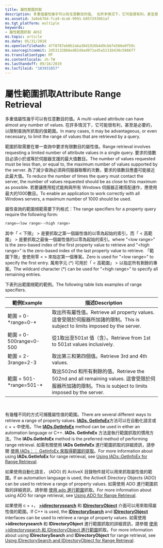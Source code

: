```yaml
---
title: 屬性範圍抓取
description: 多重值屬性幾乎可以有任意數目的值。 在許多情況下，它可能很有利，甚至是必要的，以限制查詢所抓取的值範圍。
ms.assetid: 3a0eb764-fca9-4ca6-9991-b85f293961af
ms.tgt_platform: multiple
keywords:
- 屬性範圍抓取 ADSI
ms.topic: article
ms.date: 05/31/2018
ms.openlocfilehash: 47f8787eb0b2aba30d1926b4d9cbb7e566e0f59c
ms.sourcegitcommit: 2d531328b6ed82d4ad971a45a5131b430c5866f7
ms.translationtype: MT
ms.contentlocale: zh-TW
ms.lasthandoff: 09/16/2019
ms.locfileid: "103931857"
---
```

# <a name="attribute-range-retrieval"></a><span data-ttu-id="3d4f3-105">屬性範圍抓取</span><span class="sxs-lookup"><span data-stu-id="3d4f3-105">Attribute Range Retrieval</span></span>

<span data-ttu-id="3d4f3-106">多重值屬性幾乎可以有任意數目的值。</span><span class="sxs-lookup"><span data-stu-id="3d4f3-106">A multi-valued attribute can have almost any number of values.</span></span> <span data-ttu-id="3d4f3-107">在許多情況下，它可能很有利，甚至是必要的，以限制查詢所抓取的值範圍。</span><span class="sxs-lookup"><span data-stu-id="3d4f3-107">In many cases, it may be advantageous, or even necessary, to limit the range of values that are retrieved by a query.</span></span>

<span data-ttu-id="3d4f3-108">範圍抓取需要在單一查詢中要求有限數目的屬性值。</span><span class="sxs-lookup"><span data-stu-id="3d4f3-108">Range retrieval involves requesting a limited number of attribute values in a single query.</span></span> <span data-ttu-id="3d4f3-109">要求的值數目必須小於或等於伺服器支援的最大值數目。</span><span class="sxs-lookup"><span data-stu-id="3d4f3-109">The number of values requested must be less than, or equal to, the maximum number of values supported by the server.</span></span> <span data-ttu-id="3d4f3-110">為了減少查詢必須與伺服器聯繫的次數，要求的值數目應盡可能接近此最大值。</span><span class="sxs-lookup"><span data-stu-id="3d4f3-110">To reduce the number of times the query must contact the server, the number of values requested should be as close to this maximum as possible.</span></span> <span data-ttu-id="3d4f3-111">若要讓應用程式能夠與所有 Windows 伺服器正確搭配運作，應使用最大的1000數目。</span><span class="sxs-lookup"><span data-stu-id="3d4f3-111">To enable an application to work correctly with all Windows servers, a maximum number of 1000 should be used.</span></span>

<span data-ttu-id="3d4f3-112">屬性查詢的範圍規範需要下列格式：</span><span class="sxs-lookup"><span data-stu-id="3d4f3-112">The range specifiers for a property query require the following form:</span></span>


```C++
range=<low range>-<high range>
```



<span data-ttu-id="3d4f3-113">其中「 &lt; 下限」 &gt; 是要抓取之第一個屬性值的以零為起始的索引，而「 &lt; 高範圍」 &gt; 是要抓取之最後一個屬性值的以零為起始的索引。</span><span class="sxs-lookup"><span data-stu-id="3d4f3-113">where "&lt;low range&gt;" is the zero-based index of the first property value to retrieve and "&lt;high range&gt;" is the zero-based index of the last property value to retrieve.</span></span> <span data-ttu-id="3d4f3-114">「範圍下限」會使用零 &lt; &gt; 來指定第一個專案。</span><span class="sxs-lookup"><span data-stu-id="3d4f3-114">Zero is used for "&lt;low range&gt;" to specify the first entry.</span></span> <span data-ttu-id="3d4f3-115">萬用字元 (\*) 可用於「 &lt; 高範圍」 &gt; 以指定所有剩餘的專案。</span><span class="sxs-lookup"><span data-stu-id="3d4f3-115">The wildcard character (\*) can be used for "&lt;high range&gt;" to specify all remaining entries.</span></span>

<span data-ttu-id="3d4f3-116">下表列出範圍規範的範例。</span><span class="sxs-lookup"><span data-stu-id="3d4f3-116">The following table lists examples of range specifiers.</span></span>



| <span data-ttu-id="3d4f3-117">範例</span><span class="sxs-lookup"><span data-stu-id="3d4f3-117">Example</span></span>      | <span data-ttu-id="3d4f3-118">描述</span><span class="sxs-lookup"><span data-stu-id="3d4f3-118">Description</span></span>                                                                                   |
|--------------|-----------------------------------------------------------------------------------------------|
| <span data-ttu-id="3d4f3-119">範圍 = 0-\*</span><span class="sxs-lookup"><span data-stu-id="3d4f3-119">range=0-\*</span></span>   | <span data-ttu-id="3d4f3-120">取出所有屬性值。</span><span class="sxs-lookup"><span data-stu-id="3d4f3-120">Retrieve all property values.</span></span> <span data-ttu-id="3d4f3-121">這會受限於伺服器所加諸的限制。</span><span class="sxs-lookup"><span data-stu-id="3d4f3-121">This is subject to limits imposed by the server.</span></span>                |
| <span data-ttu-id="3d4f3-122">範圍 = 0-500</span><span class="sxs-lookup"><span data-stu-id="3d4f3-122">range=0-500</span></span>  | <span data-ttu-id="3d4f3-123">從1取出至501st 值（含）。</span><span class="sxs-lookup"><span data-stu-id="3d4f3-123">Retrieve from 1st to 501st values inclusively.</span></span>                                                |
| <span data-ttu-id="3d4f3-124">範圍 = 2-3</span><span class="sxs-lookup"><span data-stu-id="3d4f3-124">range=2-3</span></span>    | <span data-ttu-id="3d4f3-125">取出第三和第四個值。</span><span class="sxs-lookup"><span data-stu-id="3d4f3-125">Retrieve 3rd and 4th values.</span></span>                                                                  |
| <span data-ttu-id="3d4f3-126">範圍 = 501-\*</span><span class="sxs-lookup"><span data-stu-id="3d4f3-126">range=501-\*</span></span> | <span data-ttu-id="3d4f3-127">取出502nd 和所有剩餘的值。</span><span class="sxs-lookup"><span data-stu-id="3d4f3-127">Retrieve the 502nd and all remaining values.</span></span> <span data-ttu-id="3d4f3-128">這會受限於伺服器所加諸的限制。</span><span class="sxs-lookup"><span data-stu-id="3d4f3-128">This is subject to limits imposed by the server.</span></span> |



 

<span data-ttu-id="3d4f3-129">有幾種不同的方式可捕獲屬性值的範圍。</span><span class="sxs-lookup"><span data-stu-id="3d4f3-129">There are several different ways to retrieve a range of property values.</span></span> <span data-ttu-id="3d4f3-130">[**IADs. GetInfoEx**](/windows/desktop/api/Iads/nf-iads-iads-getinfoex)方法可以在自動化語言或 c + + 中使用。</span><span class="sxs-lookup"><span data-stu-id="3d4f3-130">The [**IADs.GetInfoEx**](/windows/desktop/api/Iads/nf-iads-iads-getinfoex) method can be used in either an automation language or C++.</span></span> <span data-ttu-id="3d4f3-131">**IADs. GetInfoEx** 方法是執行範圍抓取的慣用方法。</span><span class="sxs-lookup"><span data-stu-id="3d4f3-131">The **IADs.GetInfoEx** method is the preferred method of performing range retrieval.</span></span> <span data-ttu-id="3d4f3-132">如需有關使用 **IADs GetInfoEx** 進行範圍抓取的詳細資訊，請參閱 [使用 IADs：： GetInfoEx 來取得範圍的提取](using-iads--getinfoex-for-range-retrieval.md)。</span><span class="sxs-lookup"><span data-stu-id="3d4f3-132">For more information about using **IADs.GetInfoEx** for range retrieval, see [Using IADs::GetInfoEx for Range Retrieval](using-iads--getinfoex-for-range-retrieval.md).</span></span>

<span data-ttu-id="3d4f3-133">如果使用自動化語言， (ADO) 的 ActiveX 目錄物件就可以用來抓取屬性值的範圍。</span><span class="sxs-lookup"><span data-stu-id="3d4f3-133">If an automation language is used, the ActiveX Directory Objects (ADO) can be used to retrieve a range of property values.</span></span> <span data-ttu-id="3d4f3-134">如需使用 ADO 進行範圍抓取的詳細資訊，請參閱 [使用 ado 進行範圍](using-ado-for-range-retrieval.md)抓取。</span><span class="sxs-lookup"><span data-stu-id="3d4f3-134">For more information about using ADO for range retrieval, see [Using ADO for Range Retrieval](using-ado-for-range-retrieval.md).</span></span>

<span data-ttu-id="3d4f3-135">如果使用 c + +， [**>idirectorysearch**](/windows/desktop/api/Iads/nn-iads-idirectorysearch) 和 [**IDirectoryObject**](/windows/desktop/api/Iads/nn-iads-idirectoryobject) 介面可以用來取得屬性值的範圍。</span><span class="sxs-lookup"><span data-stu-id="3d4f3-135">If C++ is used, the [**IDirectorySearch**](/windows/desktop/api/Iads/nn-iads-idirectorysearch) and [**IDirectoryObject**](/windows/desktop/api/Iads/nn-iads-idirectoryobject) interfaces can be used to retrieve a range of property values.</span></span> <span data-ttu-id="3d4f3-136">如需使用 **>idirectorysearch** 和 **IDirectoryObject** 進行範圍抓取的詳細資訊，請參閱 [使用 >idirectorysearch 和 IDirectoryObject 進行範圍](using-idirectorysearch-and-idirectoryobject-for-range-retrieval.md)抓取。</span><span class="sxs-lookup"><span data-stu-id="3d4f3-136">For more information about using **IDirectorySearch** and **IDirectoryObject** for range retrieval, see [Using IDirectorySearch and IDirectoryObject for Range Retrieval](using-idirectorysearch-and-idirectoryobject-for-range-retrieval.md).</span></span>

 

 




